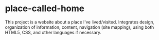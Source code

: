 # place-called-home
This project is a website about a place I've lived/visited. Integrates design, organization of information, content, navigation (site mapping), using both HTML5, CSS, and other languages if necessary.
